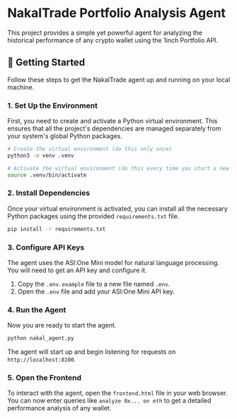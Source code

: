 # NakalTrade Portfolio Analysis Agent

This project provides a simple yet powerful agent for analyzing the historical performance of any crypto wallet using the 1inch Portfolio API.

## 🚀 Getting Started

Follow these steps to get the NakalTrade agent up and running on your local machine.

### 1. Set Up the Environment

First, you need to create and activate a Python virtual environment. This ensures that all the project's dependencies are managed separately from your system's global Python packages.

```bash
# Create the virtual environment (do this only once)
python3 -m venv .venv

# Activate the virtual environment (do this every time you start a new terminal session)
source .venv/bin/activate
```

### 2. Install Dependencies

Once your virtual environment is activated, you can install all the necessary Python packages using the provided `requirements.txt` file.

```bash
pip install -r requirements.txt
```

### 3. Configure API Keys

The agent uses the ASI:One Mini model for natural language processing. You will need to get an API key and configure it.

1.  Copy the `.env.example` file to a new file named `.env`.
2.  Open the `.env` file and add your ASI:One Mini API key.

### 4. Run the Agent

Now you are ready to start the agent.

```bash
python nakal_agent.py
```

The agent will start up and begin listening for requests on `http://localhost:8100`.

### 5. Open the Frontend

To interact with the agent, open the `frontend.html` file in your web browser. You can now enter queries like `analyze 0x... on eth` to get a detailed performance analysis of any wallet.
